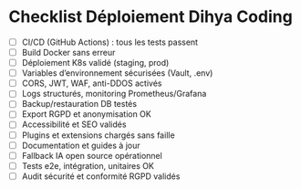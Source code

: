 # Checklist Déploiement Dihya Coding

- [ ] CI/CD (GitHub Actions) : tous les tests passent
- [ ] Build Docker sans erreur
- [ ] Déploiement K8s validé (staging, prod)
- [ ] Variables d’environnement sécurisées (Vault, .env)
- [ ] CORS, JWT, WAF, anti-DDOS activés
- [ ] Logs structurés, monitoring Prometheus/Grafana
- [ ] Backup/restauration DB testés
- [ ] Export RGPD et anonymisation OK
- [ ] Accessibilité et SEO validés
- [ ] Plugins et extensions chargés sans faille
- [ ] Documentation et guides à jour
- [ ] Fallback IA open source opérationnel
- [ ] Tests e2e, intégration, unitaires OK
- [ ] Audit sécurité et conformité RGPD validés
